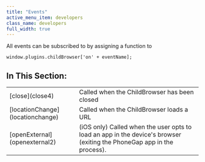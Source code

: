 ```yaml
---
title: "Events"
active_menu_item: developers
class_name: developers
full_width: true
---
```



All events can be subscribed to by assigning a function to

    window.plugins.childBrowser['on' + eventName];
   

## In This Section:

<table>
<tr>
<td width="151">
[close](close4)

</td>
<td width="23">
</td>
<td width="546">
Called when the ChildBrowser has been closed

</td>
</tr>
<tr>
<td width="151">
[locationChange](locationchange)

</td>
<td width="23">
</td>
<td width="546">
Called when the ChildBrowser loads a URL

</td>
</tr>
<tr>
<td width="151">
[openExternal](openexternal2)

</td>
<td width="23">
</td>
<td width="546">
(iOS only) Called when the user opts to load an app in the device's browser (exiting the PhoneGap app in the process).

</td>
</tr>
</table>
